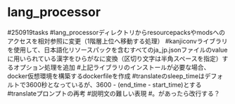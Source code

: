 # lang_processor

#250919tasks
#lang_processorディレクトリからresourcepacksやmodsへのアクセスを相対参照に変更（1階層上位へ移動する処理）
#kanjiconvライブラリを使用して、日本語化リソースパックを含むすべてのja_jp.jsonファイルのvalueに用いられている漢字をひらがなに変換（区切り文字は半角スペースを指定）するオプション処理を追加
#上記ライブラリのインストールが必要な場合、docker仮想環境を構築するdockerfileを作成
#translateのsleep_timeはデフォルトで3600秒となっているが、3600 - (end_time - start_time)とする
#translateプロンプトの再考
  #説明文の難しい表現
  #。があったら改行する？
